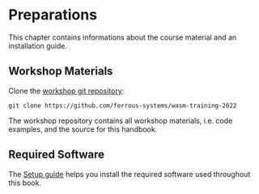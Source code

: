 # Preparations

This chapter contains informations about the course material and an installation guide.

## Workshop Materials

Clone the [workshop git repository][repo]:

```
git clone https://github.com/ferrous-systems/wasm-training-2022
```

[repo]: https://github.com/ferrous-systems/wasm-training-2022

The workshop repository contains all workshop materials, i.e. code examples,
and the source for this handbook.

## Required Software

The [Setup guide](./setup.md) helps you install the required software used throughout this book.
